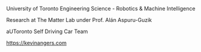 University of Toronto Engineering Science - Robotics & Machine Intelligence


Research at The Matter Lab under Prof. Alán Aspuru-Guzik


aUToronto Self Driving Car Team

https://kevinangers.com

